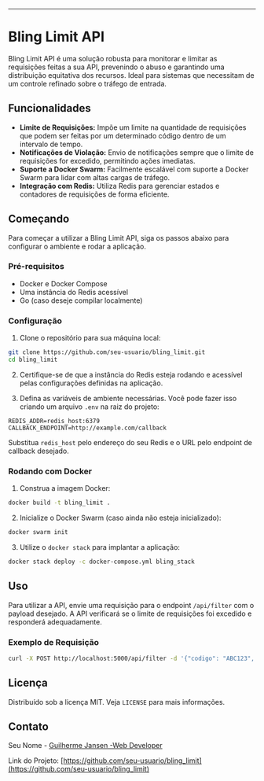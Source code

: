 ---

# Bling Limit API


Bling Limit API é uma solução robusta para monitorar e limitar as requisições feitas a sua API, prevenindo o abuso e garantindo uma distribuição equitativa dos recursos. Ideal para sistemas que necessitam de um controle refinado sobre o tráfego de entrada.

## Funcionalidades

- **Limite de Requisições:** Impõe um limite na quantidade de requisições que podem ser feitas por um determinado código dentro de um intervalo de tempo.
- **Notificações de Violação:** Envio de notificações sempre que o limite de requisições for excedido, permitindo ações imediatas.
- **Suporte a Docker Swarm:** Facilmente escalável com suporte a Docker Swarm para lidar com altas cargas de tráfego.
- **Integração com Redis:** Utiliza Redis para gerenciar estados e contadores de requisições de forma eficiente.

## Começando

Para começar a utilizar a Bling Limit API, siga os passos abaixo para configurar o ambiente e rodar a aplicação.

### Pré-requisitos

- Docker e Docker Compose
- Uma instância do Redis acessível
- Go (caso deseje compilar localmente)

### Configuração

1. Clone o repositório para sua máquina local:

```bash
git clone https://github.com/seu-usuario/bling_limit.git
cd bling_limit
```

2. Certifique-se de que a instância do Redis esteja rodando e acessível pelas configurações definidas na aplicação.

3. Defina as variáveis de ambiente necessárias. Você pode fazer isso criando um arquivo `.env` na raiz do projeto:

```
REDIS_ADDR=redis_host:6379
CALLBACK_ENDPOINT=http://example.com/callback
```

Substitua `redis_host` pelo endereço do seu Redis e o URL pelo endpoint de callback desejado.

### Rodando com Docker

1. Construa a imagem Docker:

```bash
docker build -t bling_limit .
```

2. Inicialize o Docker Swarm (caso ainda não esteja inicializado):

```bash
docker swarm init
```

3. Utilize o `docker stack` para implantar a aplicação:

```bash
docker stack deploy -c docker-compose.yml bling_stack
```

## Uso

Para utilizar a API, envie uma requisição para o endpoint `/api/filter` com o payload desejado. A API verificará se o limite de requisições foi excedido e responderá adequadamente.

### Exemplo de Requisição

```bash
curl -X POST http://localhost:5000/api/filter -d '{"codigo": "ABC123", "outrosDados": "valor"}'
```

## Licença

Distribuído sob a licença MIT. Veja `LICENSE` para mais informações.

## Contato

Seu Nome - [Guilherme Jansen -Web Developer](https://guilhermejansen.com.br)

Link do Projeto: [https://github.com/seu-usuario/bling_limit](https://github.com/seu-usuario/bling_limit)
